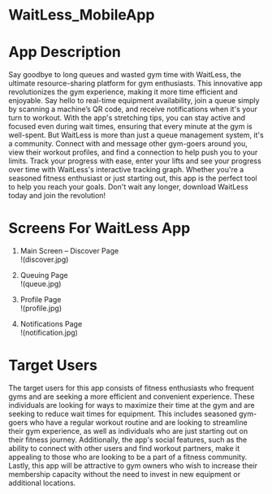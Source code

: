 # WaitLess_MobileApp

# App Description

Say goodbye to long queues and wasted gym time with WaitLess, the ultimate
resource-sharing platform for gym enthusiasts. This innovative app revolutionizes the gym
experience, making it more time efficient and enjoyable. Say hello to real-time equipment
availability, join a queue simply by scanning a machine’s QR code, and receive notifications
when it's your turn to workout. With the app's stretching tips, you can stay active and focused
even during wait times, ensuring that every minute at the gym is well-spent.
But WaitLess is more than just a queue management system, it's a community. Connect with and
message other gym-goers around you, view their workout profiles, and find a connection to help
push you to your limits. Track your progress with ease, enter your lifts and see your progress
over time with WaitLess's interactive tracking graph. Whether you're a seasoned fitness
enthusiast or just starting out, this app is the perfect tool to help you reach your goals. Don't wait
any longer, download WaitLess today and join the revolution!

# Screens For WaitLess App
1. Main Screen – Discover Page <br>
!(discover.jpg)

2. Queuing Page <br>
!(queue.jpg)
3. Profile Page<br>
!(profile.jpg)
4. Notifications Page <br>
!(notification.jpg)

# Target Users
The target users for this app consists of fitness enthusiasts who frequent gyms and
are seeking a more efficient and convenient experience. These individuals are looking for ways
to maximize their time at the gym and are seeking to reduce wait times for equipment. This
includes seasoned gym-goers who have a regular workout routine and are looking to streamline
their gym experience, as well as individuals who are just starting out on their fitness journey.
Additionally, the app's social features, such as the ability to connect with other users and find
workout partners, make it appealing to those who are looking to be a part of a fitness community.
Lastly, this app will be attractive to gym owners who wish to increase their membership capacity
without the need to invest in new equipment or additional locations.
